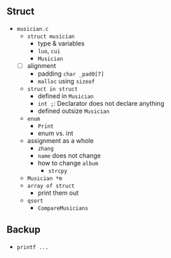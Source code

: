 ## Struct

- `musician.c`
  - `struct musician`
    - type & variables
    - `luo`, `cui`
    - `Musician`
  - [ ] alignment
    - padding `char _pad0[7]`
    - `malloc` using `sizeof`
  - `struct in struct`
    - defined in `Musician`
    - `int ;`: Declarator does not declare anything
    - defined outsize `Musician`
  - `enum`
    - `Print`
    - enum vs. int
  - assignment as a whole
    - `zhang`
    - `name` does not change
    - how to change `album`
      - `strcpy`
  - `Musician *m`
  - `array of struct`
    - print them out
  - `qsort`
    - `CompareMusicians`

## Backup

- `printf ...`